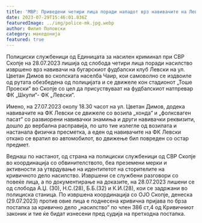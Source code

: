 ```yaml
---
title: 'МВР: Приведени четири лица поради нападот врз навивачите на Левски во Чаир, поднесена кривична пријава - 29 ЈУЛИ 2023'
date: 2023-07-29T15:46:01.836Z
featuredImage: ../img/police-mk.jpg.webp
author: Филип Поповски
category: македонија
featured: true
---
```

Полициски службеници од Единицата за насилен криминал при СВР Скопје на 28.07.2023 лишија од слобода четири лица поради насилство извршено врз навивачи на бугарскиот фудбалски клуб Левски на ул. Цветан Димов во скопската населба Чаир, кои самоволно се издвоиле од рутата обезбедена од полицијата и се движеле кон стадионот „Тоше Проески“ во Скопје со цел да присуствуваат на фудбалскиот натпревар ФК „Шкупи“- ФК „Левски“.

Имено, на 27.07.2023 околу 18.30 часот на ул. Цветан Димов, додека навивачите на ФК Левски се движеле со возила „хонда“ и „фолксваген пасат“ со развиорени навивачки знамиња и други навивачки реквизити, дошло до вербална расправија, по што тие излегле од возилата и настанала физичка пресметка, а еден од навивачите на ФК Левски откако се вратил во автомобилот, во движење бил повреден со остар предмет.

Веднаш по настанот, од страна на полициски службеници од СВР Скопје во координација со обвинителството, беа преземени мерки и активности за утврдување на идентитетот на сторителите на кривичното дело насилство. Извршени се службени разговори со повеќе лица, а по документирање на доказите, на 28.07.2023 лишени се од слобода А.Џ. (30), Н.С.(28), Б.Б.(32) и К.И.(28), кои се задржани во полициска станица. По извршена координација со ОЈО Скопје, денеска (29.07.2023) против овие лица е поднесена кривична пријава по брза постапка за кривично дело „насилство“ по член 386 ст,4 од Кривичниот законик и тие ќе бидат изнесени пред судија на претходна постапка.
